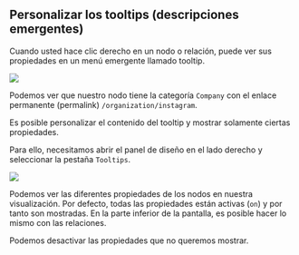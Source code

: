 ## Personalizar los tooltips (descripciones emergentes)

Cuando usted hace clic derecho en un nodo o relación, puede ver sus propiedades en un menú emergente llamado tooltip.

![](https://github.com/Linkurious/linkurious-enterprise-manual/raw/master/en/style/TooltipPix.png)

Podemos ver que nuestro nodo tiene la categoría ```Company``` con el enlace permanente (permalink) ```/organization/instagram```.

Es posible personalizar el contenido del tooltip y mostrar solamente ciertas propiedades.

Para ello, necesitamos abrir el panel de diseño en el lado derecho y seleccionar la pestaña ```Tooltips```.

![](https://github.com/Linkurious/linkurious-enterprise-manual/raw/master/en/style/TooltipCustomize.png)

Podemos ver las diferentes propiedades de los nodos en nuestra visualización. Por defecto, todas las propiedades están activas (```on```) y por tanto son mostradas. En la parte inferior de la pantalla, es posible hacer lo mismo con las relaciones.

Podemos desactivar las propiedades que no queremos mostrar.